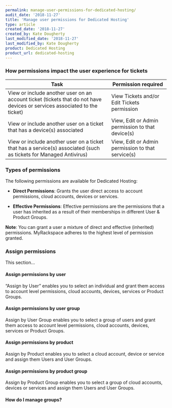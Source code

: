 ```yaml
---
permalink: manage-user-permissions-for-dedicated-hosting/
audit_date: '2018-11-27'
title: 'Manage user permissions for Dedicated Hosting'
type: article
created_date: '2018-11-27'
created_by: Kate Dougherty
last_modified_date: '2018-11-27'
last_modified_by: Kate Dougherty
product: Dedicated Hosting
product_url: dedicated-hosting
---
```


### How permissions impact the user experience for tickets

| **Task** 	| **Permission required** 	|
|---------------------------------------------------------------------------------------------------------------------------	|---------------------------------------------------	|
| View or include another user on an account ticket (tickets that do not have devices or services associated to the ticket) 	| View Tickets and/or Edit Tickets permission 	|
| View or include another user on a ticket that has a device(s) associated 	| View, Edit or Admin permission to that device(s) 	|
| View or include another user on a ticket that has a service(s) associated (such as tickets for Managed Antivirus) 	| View, Edit or Admin permission to that service(s) 	|

### Types of permissions

The following permissions are available for Dedicated Hosting:

- **Direct Permissions**: Grants the user direct access to account
  permissions, cloud accounts, devices or services.

- **Effective Permissions**: Effective permissions are the permissions that a
  user has inherited as a result of their memberships in different User &
  Product Groups.

**Note**: You can grant a user a mixture of direct and effective (inherited)
permissions. MyRackspace adheres to the highest level of permission granted.

### Assign permissions

This section...

#### Assign permissions by user

“Assign by User” enables you to select an individual and grant them access to account level permissions, cloud accounts, devices, services or Product Groups.

#### Assign permissions by user group

Assign by User Group enables you to select a group of users and grant them access to account level permissions, cloud accounts, devices, services or Product Groups.

#### Assign permissions by product

Assign by Product enables you to select a cloud account, device or service and assign them Users and User Groups.

#### Assign permissions by product group

Assign by Product Group enables you to select a group of cloud accounts, devices or services and assign them Users and User Groups.

#### How do I manage groups?
